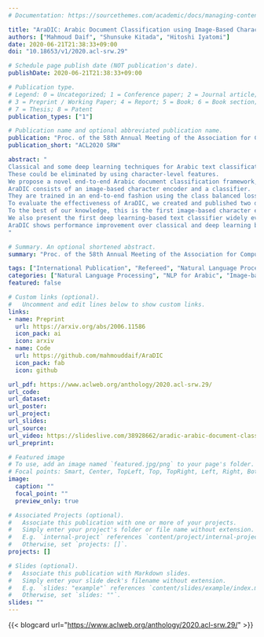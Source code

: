 ```yaml
---
# Documentation: https://sourcethemes.com/academic/docs/managing-content/

title: "AraDIC: Arabic Document Classification using Image-Based Character Embeddings and Class-Balanced Loss"
authors: ["Mahmoud Daif", "Shunsuke Kitada", "Hitoshi Iyatomi"]
date: 2020-06-21T21:38:33+09:00
doi: "10.18653/v1/2020.acl-srw.29"

# Schedule page publish date (NOT publication's date).
publishDate: 2020-06-21T21:38:33+09:00

# Publication type.
# Legend: 0 = Uncategorized; 1 = Conference paper; 2 = Journal article;
# 3 = Preprint / Working Paper; 4 = Report; 5 = Book; 6 = Book section;
# 7 = Thesis; 8 = Patent
publication_types: ["1"]

# Publication name and optional abbreviated publication name.
publication: "Proc. of the 58th Annual Meeting of the Association for Computational Linguistics: Student Research Workshop"
publication_short: "ACL2020 SRW"

abstract: "
Classical and some deep learning techniques for Arabic text classification often depend on complex morphological analysis, word segmentation, and hand-crafted feature engineering.
These could be eliminated by using character-level features.
We propose a novel end-to-end Arabic document classification framework, Arabic document image-based classifier (AraDIC), inspired by the work on image-based character embeddings.
AraDIC consists of an image-based character encoder and a classifier.
They are trained in an end-to-end fashion using the class balanced loss to deal with the long-tailed data distribution problem.
To evaluate the effectiveness of AraDIC, we created and published two datasets, the Arabic Wikipedia title (AWT) dataset and the Arabic poetry (AraP) dataset.
To the best of our knowledge, this is the first image-based character embedding framework addressing the problem of Arabic text classification. 
We also present the first deep learning-based text classifier widely evaluated on modern standard Arabic, colloquial Arabic and classical Arabic.
AraDIC shows performance improvement over classical and deep learning baselines  by 12.29% and 23.05% for the micro and macro F-score, respectively.
"

# Summary. An optional shortened abstract.
summary: "Proc. of the 58th Annual Meeting of the Association for Computational Linguistics: Student Research Workshop"

tags: ["International Publication", "Refereed", "Natural Language Processing"]
categories: ["Natural Language Processing", "NLP for Arabic", "Image-based Character Embedding"]
featured: false

# Custom links (optional).
#   Uncomment and edit lines below to show custom links.
links:
- name: Preprint
  url: https://arxiv.org/abs/2006.11586
  icon_pack: ai
  icon: arxiv
- name: Code
  url: https://github.com/mahmouddaif/AraDIC
  icon_pack: fab
  icon: github

url_pdf: https://www.aclweb.org/anthology/2020.acl-srw.29/
url_code:
url_dataset:
url_poster:
url_project:
url_slides:
url_source:
url_video: https://slideslive.com/38928662/aradic-arabic-document-classification-using-imagebased-character-embeddings-and-classbalanced-loss
url_preprint: 

# Featured image
# To use, add an image named `featured.jpg/png` to your page's folder. 
# Focal points: Smart, Center, TopLeft, Top, TopRight, Left, Right, BottomLeft, Bottom, BottomRight.
image:
  caption: ""
  focal_point: ""
  preview_only: true

# Associated Projects (optional).
#   Associate this publication with one or more of your projects.
#   Simply enter your project's folder or file name without extension.
#   E.g. `internal-project` references `content/project/internal-project/index.md`.
#   Otherwise, set `projects: []`.
projects: []

# Slides (optional).
#   Associate this publication with Markdown slides.
#   Simply enter your slide deck's filename without extension.
#   E.g. `slides: "example"` references `content/slides/example/index.md`.
#   Otherwise, set `slides: ""`.
slides: ""
---
```


{{< blogcard url="https://www.aclweb.org/anthology/2020.acl-srw.29/" >}}
